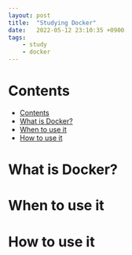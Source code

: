 ```yaml
---
layout: post
title:  "Studying Docker"
date:   2022-05-12 23:10:35 +0900
tags:
    - study
    - docker
---
```


# Contents
- [Contents](#contents)
- [What is Docker?](#what-is-docker)
- [When to use it](#when-to-use-it)
- [How to use it](#how-to-use-it)

# What is Docker?

# When to use it

# How to use it
